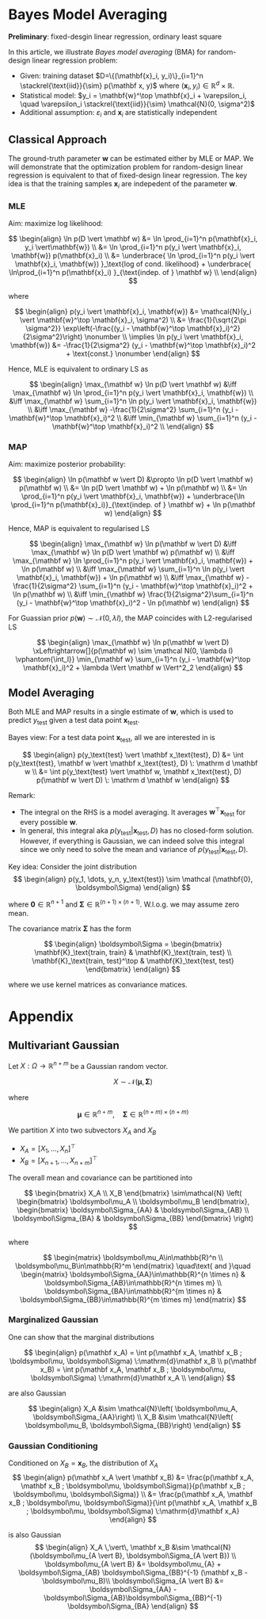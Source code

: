 # Bayes Model Averaging

**Preliminary**: fixed-desgin linear regression, ordinary least square

In this article, we illustrate *Bayes model averaging* (BMA) for
random-design linear regression problem:

* Given: training dataset $D=\{(\mathbf{x}_i, y_i)\}_{i=1}^n \stackrel{\text{iid}}{\sim} p(\mathbf x, y)$ where $(\mathbf{x}_i, y_i) \in \mathbb R^d \times \mathbb R$.
* Statistical model: $y_i = \mathbf{w}^\top \mathbf{x}_i + \varepsilon_i, \quad \varepsilon_i \stackrel{\text{iid}}{\sim} \mathcal{N}(0, \sigma^2)$
* Additional assumption: $\varepsilon_i$ and $\mathbf{x}_i$ are statistically independent

## Classical Approach

The ground-truth parameter $\mathbf w$ can be estimated either by MLE or MAP. We will demonstrate that the optimization problem for random-design linear regression is equivalent to that of fixed-design linear regression. The key idea is that the training samples $\mathbf x_i$ are indepedent of the parameter $\mathbf w$.

### MLE

Aim: maximize log likelihood:

$$
\begin{align}
\ln p(D \vert \mathbf w)
&= \ln \prod_{i=1}^n p(\mathbf{x}_i, y_i \vert\mathbf{w}) \\
&= \ln \prod_{i=1}^n p(y_i \vert \mathbf{x}_i, \mathbf{w}) p(\mathbf{x}_i) \\
&= \underbrace{
    \ln \prod_{i=1}^n p(y_i \vert \mathbf{x}_i, \mathbf{w})
  }_\text{log of cond. likelihood} +
  \underbrace{
    \ln\prod_{i=1}^n p(\mathbf{x}_i)
  }_{\text{indep. of } \mathbf w} \\
\end{align}
$$

where

$$
\begin{align}
p(y_i \vert \mathbf{x}_i, \mathbf{w})
&= \mathcal{N}(y_i \vert \mathbf{w}^\top \mathbf{x}_i, \sigma^2) \\
&= \frac{1}{\sqrt{2\pi \sigma^2}} \exp\left(-\frac{(y_i - \mathbf{w}^\top \mathbf{x}_i)^2}{2\sigma^2}\right) \nonumber \\
\implies
\ln p(y_i \vert \mathbf{x}_i, \mathbf{w})
&= -\frac{1}{2\sigma^2} (y_i - \mathbf{w}^\top \mathbf{x}_i)^2 + \text{const.} \nonumber
\end{align}
$$

Hence, MLE is equivalent to ordinary LS as

$$
\begin{align}
\max_{\mathbf w} \ln p(D \vert \mathbf w)
&\iff  \max_{\mathbf w} \ln \prod_{i=1}^n p(y_i \vert \mathbf{x}_i, \mathbf{w}) \\
&\iff  \max_{\mathbf w} \sum_{i=1}^n \ln p(y_i \vert \mathbf{x}_i, \mathbf{w}) \\
&\iff  \max_{\mathbf w} -\frac{1}{2\sigma^2} \sum_{i=1}^n (y_i - \mathbf{w}^\top \mathbf{x}_i)^2 \\
&\iff  \min_{\mathbf w} \sum_{i=1}^n (y_i - \mathbf{w}^\top \mathbf{x}_i)^2 \\
\end{align}
$$

### MAP

Aim: maximize posterior probability:

$$
\begin{align}
\ln p(\mathbf w \vert D)
&\propto \ln p(D \vert \mathbf w) p(\mathbf w) \\
&= \ln p(D \vert \mathbf w) + \ln p(\mathbf w) \\
&= \ln \prod_{i=1}^n p(y_i \vert \mathbf{x}_i, \mathbf{w}) + \underbrace{\ln \prod_{i=1}^n p(\mathbf{x}_i)}_{\text{indep. of } \mathbf w} + \ln p(\mathbf w)
\end{align}
$$

Hence, MAP is equivalent to regularised LS

$$
\begin{align}
\max_{\mathbf w} \ln p(\mathbf w \vert D)
&\iff \max_{\mathbf w} \ln p(D \vert \mathbf w) p(\mathbf w) \\
&\iff \max_{\mathbf w} \ln \prod_{i=1}^n p(y_i \vert \mathbf{x}_i, \mathbf{w}) + \ln p(\mathbf w) \\
&\iff  \max_{\mathbf w} \sum_{i=1}^n \ln p(y_i \vert \mathbf{x}_i, \mathbf{w}) + \ln p(\mathbf w) \\
&\iff  \max_{\mathbf w} -\frac{1}{2\sigma^2} \sum_{i=1}^n (y_i - \mathbf{w}^\top \mathbf{x}_i)^2 + \ln p(\mathbf w) \\
&\iff  \min_{\mathbf w}  \frac{1}{2\sigma^2}\sum_{i=1}^n (y_i - \mathbf{w}^\top \mathbf{x}_i)^2 - \ln p(\mathbf w)
\end{align}
$$

For Guassian prior $p(\mathbf w) \sim \mathcal N(0, \lambda I)$, the MAP coincides with L2-regularised LS

$$
\begin{align}
\max_{\mathbf w} \ln p(\mathbf w \vert D)
\xLeftrightarrow[]{p(\mathbf w) \sim \mathcal N(0, \lambda I) \vphantom{\int_l}}
\min_{\mathbf w} \sum_{i=1}^n (y_i - \mathbf{w}^\top \mathbf{x}_i)^2 + \lambda \Vert \mathbf w \Vert^2_2
\end{align}
$$

## Model Averaging

Both MLE and MAP results in a single estimate of $\mathbf w$, which is used to predict $y_\text{test}$ given a test data point $\mathbf x_\text{test}$.

Bayes view: For a test data point $\mathbf x_\text{test}$, all we are interested in is

$$
\begin{align}
p(y_\text{test} \vert \mathbf x_\text{test}, D)
&= \int p(y_\text{test}, \mathbf w \vert \mathbf x_\text{test}, D) \: \mathrm d \mathbf w \\
&= \int p(y_\text{test} \vert  \mathbf w, \mathbf x_\text{test}, D) p(\mathbf w \vert D) \: \mathrm d \mathbf w
\end{align}
$$

Remark:

* The integral on the RHS is a model averaging. It averages $\mathbf w^\top \mathbf x_\text{test}$ for every possible $\mathbf w$.
* In general, this integral aka $p(y_\text{test} \vert \mathbf x_\text{test}, D)$ has no closed-form solution. However, if everything is Gaussian, we can indeed solve this integral since we only need to solve the mean and variance of $p(y_\text{test} \vert \mathbf x_\text{test}, D)$.

Key idea: Consider the joint distribution
$$
\begin{align}
p(y_1, \dots, y_n, y_\text{test}) \sim \mathcal (\mathbf{0}, \boldsymbol\Sigma)
\end{align}
$$

where $\mathbf{0}\in\mathbb R^{n+1}$ and $\boldsymbol\Sigma\in\mathbb R^{(n+1)\times(n+1)}$.
W.l.o.g. we may assume zero mean.

The covariance matrix $\boldsymbol\Sigma$ has the form

$$
\begin{align}
\boldsymbol\Sigma =
\begin{bmatrix}
\mathbf{K}_\text{train, train} & \mathbf{K}_\text{train, test} \\
\mathbf{K}_\text{train, test}^\top  & \mathbf{K}_\text{test, test}
\end{bmatrix}
\end{align}
$$

where we use kernel matrices as convariance matices.

# Appendix

## Multivariant Gaussian

Let $X: \Omega \to \mathbb R^{n+m}$ be a Gaussian random vector.

$$
X \sim \mathcal{N}\left( \boldsymbol\mu, \boldsymbol\Sigma \right)
$$

where

$$
\boldsymbol\mu\in\mathbb{R}^{n+m}, \quad \boldsymbol\Sigma\in\mathbb{R}^{(n+m)\times(n+m)}
$$

We partition $X$ into two subvectors $X_A$ and $X_B$

* $X_A = [X_1, \dots, X_n]^\top$
* $X_B = [X_{n+1}, \dots, X_{n+m}]^\top$

The overall mean and covariance can be partitioned into

$$
\begin{bmatrix}  X_A \\  X_B \end{bmatrix}
\sim\mathcal{N}
\left(
  \begin{bmatrix} \boldsymbol\mu_A \\ \boldsymbol\mu_B \end{bmatrix},
  \begin{bmatrix}
    \boldsymbol\Sigma_{AA} & \boldsymbol\Sigma_{AB} \\
    \boldsymbol\Sigma_{BA} & \boldsymbol\Sigma_{BB}
  \end{bmatrix}
\right)
$$

where

$$
\begin{matrix}
  \boldsymbol\mu_A\in\mathbb{R}^n \\  \boldsymbol\mu_B\in\mathbb{R}^m
\end{matrix}
\quad\text{ and }\quad
\begin{matrix}
  \boldsymbol\Sigma_{AA}\in\mathbb{R}^{n \times n} & \boldsymbol\Sigma_{AB}\in\mathbb{R}^{n \times m} \\
  \boldsymbol\Sigma_{BA}\in\mathbb{R}^{m \times n} & \boldsymbol\Sigma_{BB}\in\mathbb{R}^{m \times m}
\end{matrix}
$$

### Marginalized Gaussian

One can show that the marginal distributions

$$
\begin{align}
p(\mathbf x_A) = \int p(\mathbf x_A, \mathbf x_B ; \boldsymbol\mu, \boldsymbol\Sigma) \:\mathrm{d}\mathbf x_B \\
p(\mathbf x_B) = \int p(\mathbf x_A, \mathbf x_B ; \boldsymbol\mu, \boldsymbol\Sigma) \:\mathrm{d}\mathbf x_A \\
\end{align}
$$

are also Gaussian

$$
\begin{align}
X_A &\sim \mathcal{N}\left( \boldsymbol\mu_A, \boldsymbol\Sigma_{AA}\right) \\
X_B &\sim \mathcal{N}\left( \boldsymbol\mu_B, \boldsymbol\Sigma_{BB}\right)
\end{align}
$$

### Gaussian Conditioning

Conditioned on $X_B = \mathbf x_B$, the distribution of $X_A$
$$
\begin{align}
p(\mathbf x_A \vert \mathbf x_B) 
&= \frac{p(\mathbf x_A, \mathbf x_B ; \boldsymbol\mu, \boldsymbol\Sigma)}{p(\mathbf x_B ; \boldsymbol\mu, \boldsymbol\Sigma)}  \\
&= \frac{p(\mathbf x_A, \mathbf x_B ; \boldsymbol\mu, \boldsymbol\Sigma)}{\int p(\mathbf x_A, \mathbf x_B ; \boldsymbol\mu, \boldsymbol\Sigma) \:\mathrm{d}\mathbf x_A}
\end{align}
$$

is also Gaussian
$$
\begin{align}
X_A \,\vert\, \mathbf x_B &\sim \mathcal{N}(\boldsymbol\mu_{A \vert B}, \boldsymbol\Sigma_{A \vert B}) \\
\boldsymbol\mu_{A \vert B} &= \boldsymbol\mu_{A} + \boldsymbol\Sigma_{AB} \boldsymbol\Sigma_{BB}^{-1} (\mathbf x_B - \boldsymbol\mu_B)\\
\boldsymbol\Sigma_{A \vert B} &= \boldsymbol\Sigma_{AA} - \boldsymbol\Sigma_{AB}\boldsymbol\Sigma_{BB}^{-1} \boldsymbol\Sigma_{BA}
\end{align}
$$